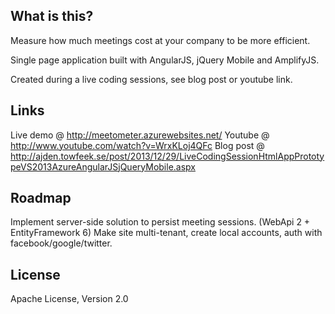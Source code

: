 ## What is this?

Measure how much meetings cost at your company to be more efficient.

Single page application built with AngularJS, jQuery Mobile and AmplifyJS.

Created during a live coding sessions, see blog post or youtube link.

## Links

Live demo @ http://meetometer.azurewebsites.net/
Youtube   @ http://www.youtube.com/watch?v=WrxKLoj4QFc
Blog post @ http://ajden.towfeek.se/post/2013/12/29/LiveCodingSessionHtmlAppPrototypeVS2013AzureAngularJSjQueryMobile.aspx

## Roadmap

Implement server-side solution to persist meeting sessions. (WebApi 2 + EntityFramework 6)
Make site multi-tenant, create local accounts, auth with facebook/google/twitter.

## License

Apache License, Version 2.0